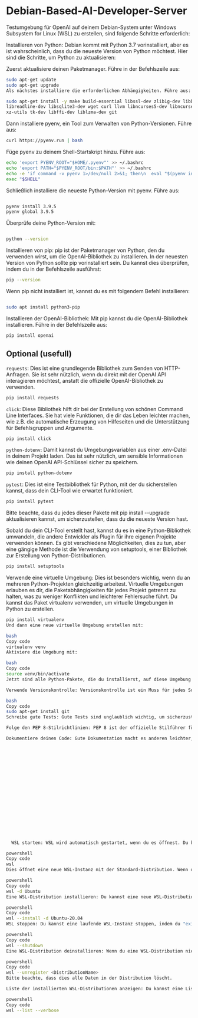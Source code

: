 # Debian-Based-AI-Developer-Server

Testumgebung für OpenAI auf deinem Debian-System unter Windows Subsystem for Linux (WSL) zu erstellen, sind folgende Schritte erforderlich:

Installieren von Python: Debian kommt mit Python 3.7 vorinstalliert, aber es ist wahrscheinlich, dass du die neueste Version von Python möchtest. Hier sind die Schritte, um Python zu aktualisieren:

Zuerst aktualisiere deinen Paketmanager. Führe in der Befehlszeile aus:

```bash
sudo apt-get update
sudo apt-get upgrade
Als nächstes installiere die erforderlichen Abhängigkeiten. Führe aus:
```
```bash
sudo apt-get install -y make build-essential libssl-dev zlib1g-dev libbz2-dev \
libreadline-dev libsqlite3-dev wget curl llvm libncurses5-dev libncursesw5-dev \
xz-utils tk-dev libffi-dev liblzma-dev git
```
Dann installiere pyenv, ein Tool zum Verwalten von Python-Versionen. Führe aus:

```bash
curl https://pyenv.run | bash
```
Füge pyenv zu deinem Shell-Startskript hinzu. Führe aus:

```bash
echo 'export PYENV_ROOT="$HOME/.pyenv"' >> ~/.bashrc
echo 'export PATH="$PYENV_ROOT/bin:$PATH"' >> ~/.bashrc
echo -e 'if command -v pyenv 1>/dev/null 2>&1; then\n  eval "$(pyenv init -)"\nfi' >> ~/.bashrc
exec "$SHELL"
```
Schließlich installiere die neueste Python-Version mit pyenv. Führe aus:

```bash

pyenv install 3.9.5
pyenv global 3.9.5
```
Überprüfe deine Python-Version mit:

```bash

python --version
```
Installieren von pip: pip ist der Paketmanager von Python, den du verwenden wirst, um die OpenAI-Bibliothek zu installieren. In der neuesten Version von Python sollte pip vorinstalliert sein. Du kannst dies überprüfen, indem du in der Befehlszeile ausführst:

```bash
pip --version
```
Wenn pip nicht installiert ist, kannst du es mit folgendem Befehl installieren:

```bash

sudo apt install python3-pip
```
Installieren der OpenAI-Bibliothek: Mit pip kannst du die OpenAI-Bibliothek installieren. Führe in der Befehlszeile aus:

```bash
pip install openai
```

## Optional (usefull)

`requests`: Dies ist eine grundlegende Bibliothek zum Senden von HTTP-Anfragen. Sie ist sehr nützlich, wenn du direkt mit der OpenAI API interagieren möchtest, anstatt die offizielle OpenAI-Bibliothek zu verwenden.

```bash
pip install requests
```
`click`: Diese Bibliothek hilft dir bei der Erstellung von schönen Command Line Interfaces. Sie hat viele Funktionen, die dir das Leben leichter machen, wie z.B. die automatische Erzeugung von Hilfeseiten und die Unterstützung für Befehlsgruppen und Argumente.

```bash
pip install click
```
`python-dotenv`: Damit kannst du Umgebungsvariablen aus einer .env-Datei in deinem Projekt laden. Das ist sehr nützlich, um sensible Informationen wie deinen OpenAI API-Schlüssel sicher zu speichern.

```bash
pip install python-dotenv
```
`pytest`: Dies ist eine Testbibliothek für Python, mit der du sicherstellen kannst, dass dein CLI-Tool wie erwartet funktioniert.

```bash
pip install pytest
```
Bitte beachte, dass du jedes dieser Pakete mit pip install --upgrade <paketname> aktualisieren kannst, um sicherzustellen, dass du die neueste Version hast.

Sobald du dein CLI-Tool erstellt hast, kannst du es in eine Python-Bibliothek umwandeln, die andere Entwickler als Plugin für ihre eigenen Projekte verwenden können. Es gibt verschiedene Möglichkeiten, dies zu tun, aber eine gängige Methode ist die Verwendung von setuptools, einer Bibliothek zur Erstellung von Python-Distributionen.

```bash
pip install setuptools
``` 
  
  
Verwende eine virtuelle Umgebung: Dies ist besonders wichtig, wenn du an mehreren Python-Projekten gleichzeitig arbeitest. Virtuelle Umgebungen erlauben es dir, die Paketabhängigkeiten für jedes Projekt getrennt zu halten, was zu weniger Konflikten und leichterer Fehlersuche führt. Du kannst das Paket virtualenv verwenden, um virtuelle Umgebungen in Python zu erstellen.

```bash
pip install virtualenv
Und dann eine neue virtuelle Umgebung erstellen mit:

bash
Copy code
virtualenv venv
Aktiviere die Umgebung mit:

bash
Copy code
source venv/bin/activate
Jetzt sind alle Python-Pakete, die du installierst, auf diese Umgebung beschränkt und beeinflussen nicht deine globale Python-Installation.

Verwende Versionskontrolle: Versionskontrolle ist ein Muss für jedes Softwareprojekt. Sie ermöglicht es dir, Änderungen an deinem Code im Laufe der Zeit zu verfolgen und zu älteren Versionen zurückzukehren, wenn etwas schief geht. Git ist das am häufigsten verwendete Versionskontrollsystem. Du kannst es auf Debian mit dem folgenden Befehl installieren:

bash
Copy code
sudo apt-get install git
Schreibe gute Tests: Gute Tests sind unglaublich wichtig, um sicherzustellen, dass dein Code so funktioniert, wie du es erwartest. Sie können dir auch dabei helfen, Bugs zu finden, bevor sie zu echten Problemen werden. pytest ist ein großartiges Werkzeug für das Schreiben von Tests in Python, wie ich bereits erwähnt habe.

Folge den PEP 8-Stilrichtlinien: PEP 8 ist der offizielle Stilführer für Python-Code. Es enthält Richtlinien für Dinge wie Einrückung, Leerzeichen und Namensgebung. Die Einhaltung dieser Richtlinien macht deinen Code leichter zu lesen und zu verstehen.

Dokumentiere deinen Code: Gute Dokumentation macht es anderen leichter, deinen Code zu verstehen und zu verwenden. Kommentiere deinen Code ausführlich und schreibe gute Docstrings für alle Funktionen und Klassen.
  
  
  
  
  
  
  
  
  
  
  
  
  
  
  
  
  
  
  WSL starten: WSL wird automatisch gestartet, wenn du es öffnest. Du kannst dies tun, indem du einfach "wsl" in PowerShell eingibst:

powershell
Copy code
wsl
Dies öffnet eine neue WSL-Instanz mit der Standard-Distribution. Wenn du eine spezifische Distribution starten möchtest, kannst du deren Namen als Argument angeben, z.B.:

powershell
Copy code
wsl -d Ubuntu
Eine WSL-Distribution installieren: Du kannst eine neue WSL-Distribution aus dem Microsoft Store installieren. Der genaue Befehl hängt von der spezifischen Distribution ab, die du installieren möchtest. Zum Beispiel, um Ubuntu 20.04 zu installieren, könntest du ausführen:

powershell
Copy code
wsl --install -d Ubuntu-20.04
WSL stoppen: Du kannst eine laufende WSL-Instanz stoppen, indem du "exit" in der WSL-Befehlszeile eingibst. Um alle laufenden WSL-Instanzen zu stoppen, kannst du den folgenden Befehl in PowerShell ausführen:

powershell
Copy code
wsl --shutdown
Eine WSL-Distribution deinstallieren: Wenn du eine WSL-Distribution nicht mehr benötigst, kannst du sie mit dem folgenden Befehl deinstallieren:

powershell
Copy code
wsl --unregister <DistributionName>
Bitte beachte, dass dies alle Daten in der Distribution löscht.

Liste der installierten WSL-Distributionen anzeigen: Du kannst eine Liste aller installierten WSL-Distributionen anzeigen, indem du den folgenden Befehl in PowerShell ausführst:

powershell
Copy code
wsl --list --verbose
